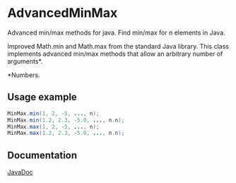 # AdvancedMinMax

Advanced min/max methods for java. Find min/max for n elements in Java.

Improved Math.min and Math.max from the standard Java library.
This class implements advanced min/max methods that allow an arbitrary
number of arguments*.

*Numbers.

## Usage example

```java
MinMax.min(1, 2, -5, ..., n);
MinMax.min(1.2, 2.3, -5.0, ..., n.n);
MinMax.max(1, 2, -5, ..., n);
MinMax.max(1.2, 2.3, -5.0, ..., n.n);
```

## Documentation

[JavaDoc](https://christian0101.github.io/JavaAdvancedMinMax/)
